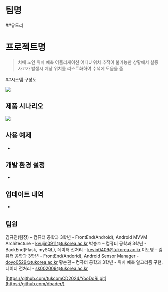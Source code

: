 # 팀명
##유도리

# 프로젝트명
> 치매 노인 위치 예측 어플리케이션 어디U
> 위치 추적이 불가능한 상황에서 실종 사고가 발생시 예상 위치를 리스트화하여 수색에 도움을 줌

##시스템 구성도

![](../sys.png)

## 제품 시나리오

![](../senario.png)

## 사용 예제

-

## 개발 환경 설정

-

## 업데이트 내역

-

## 팀원

김규진(팀장) – 컴퓨터 공학과 3학년 - FrontEnd(Android), Android MVVM Architecture - kyujin0911@tukorea.ac.kr
박승호      – 컴퓨터 공학과 3학년 - BackEnd(Flask, mySQL), 데이터 전처리            - kevin0409@tukorea.ac.kr
이도영      – 컴퓨터 공학과 3학년 - FrontEnd(Andorid), Android Sensor Manager    - doyo0529@tukorea.ac.kr
황순권      – 컴퓨터 공학과 3학년 - 위치 예측 알고리즘 구현, 데이터 전처리                - sk002009@tukorea.ac.kr

[https://github.com/tukcomCD2024/YooDoRi.git](https://github.com/dbader/)

<!-- Markdown link & img dfn's -->
[npm-image]: https://img.shields.io/npm/v/datadog-metrics.svg?style=flat-square
[npm-url]: https://npmjs.org/package/datadog-metrics
[npm-downloads]: https://img.shields.io/npm/dm/datadog-metrics.svg?style=flat-square
[travis-image]: https://img.shields.io/travis/dbader/node-datadog-metrics/master.svg?style=flat-square
[travis-url]: https://travis-ci.org/dbader/node-datadog-metrics
[wiki]: https://github.com/yourname/yourproject/wiki
